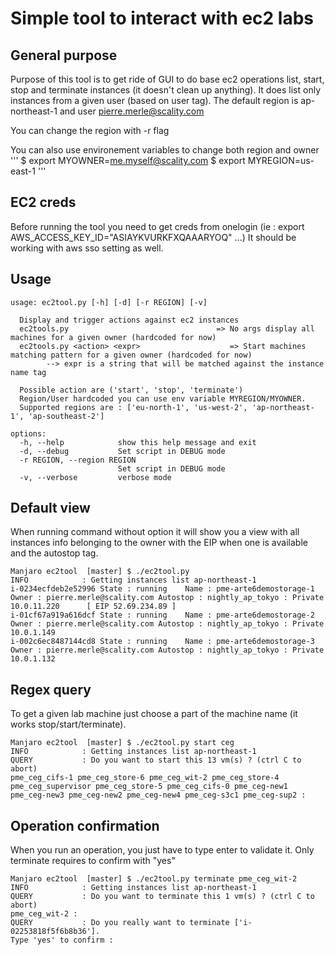 # Simple tool to interact with ec2 labs

## General purpose
Purpose of this tool is to get ride of GUI to do base ec2 operations list, start, stop and terminate instances (it doesn't clean up anything).
It does list only instances from a given user (based on user tag). 
The default region is ap-northeast-1 and user pierre.merle@scality.com

You can change the region with -r flag

You can also use environement variables to change both region and owner 
'''
$ export MYOWNER=me.myself@scality.com 
$ export MYREGION=us-east-1 
'''

## EC2 creds 
Before running the tool you need to get creds from onelogin (ie : export AWS_ACCESS_KEY_ID="ASIAYKVURKFXQAAARYOQ" ...)
It should be working with aws sso setting as well.

## Usage 

```
usage: ec2tool.py [-h] [-d] [-r REGION] [-v]

  Display and trigger actions against ec2 instances
  ec2tools.py                                 => No args display all machines for a given owner (hardcoded for now)
  ec2tools.py <action> <expr>                    => Start machines matching pattern for a given owner (hardcoded for now)
        --> expr is a string that will be matched against the instance name tag

  Possible action are ('start', 'stop', 'terminate')
  Region/User hardcoded you can use env variable MYREGION/MYOWNER.
  Supported regions are : ['eu-north-1', 'us-west-2', 'ap-northeast-1', 'ap-southeast-2']

options:
  -h, --help            show this help message and exit
  -d, --debug           Set script in DEBUG mode
  -r REGION, --region REGION
                        Set script in DEBUG mode
  -v, --verbose         verbose mode

```

## Default view 
When running command without option it will show you a view with all instances info belonging to the owner with the EIP when one is available and the autostop tag.

```
Manjaro ec2tool  [master] $ ./ec2tool.py 
INFO            : Getting instances list ap-northeast-1
i-0234ecfdeb2e52996 State : running    Name : pme-arte6demostorage-1 Owner : pierre.merle@scality.com Autostop : nightly_ap_tokyo : Private 10.0.11.220      [ EIP 52.69.234.89 ]
i-01cf67a919a616dcf State : running    Name : pme-arte6demostorage-2 Owner : pierre.merle@scality.com Autostop : nightly_ap_tokyo : Private 10.0.1.149      
i-002c6ec8487144cd8 State : running    Name : pme-arte6demostorage-3 Owner : pierre.merle@scality.com Autostop : nightly_ap_tokyo : Private 10.0.1.132      
```

## Regex query 
To get a given lab machine just choose a part of the machine name (it works stop/start/terminate).
```
Manjaro ec2tool  [master] $ ./ec2tool.py start ceg
INFO            : Getting instances list ap-northeast-1
QUERY           : Do you want to start this 13 vm(s) ? (ctrl C to abort)
pme_ceg_cifs-1 pme_ceg_store-6 pme_ceg_wit-2 pme_ceg_store-4 pme_ceg_supervisor pme_ceg_store-5 pme_ceg_cifs-0 pme_ceg-new1 pme_ceg-new3 pme_ceg-new2 pme_ceg-new4 pme_ceg-s3c1 pme_ceg-sup2 : 

```

## Operation confirmation 
When you run an operation, you just have to type enter to validate it. Only terminate requires to confirm with "yes"
```
Manjaro ec2tool  [master] $ ./ec2tool.py terminate pme_ceg_wit-2
INFO            : Getting instances list ap-northeast-1
QUERY           : Do you want to terminate this 1 vm(s) ? (ctrl C to abort)
pme_ceg_wit-2 : 
QUERY           : Do you really want to terminate ['i-02253818f5f6b8b36'].
Type 'yes' to confirm : 
```
